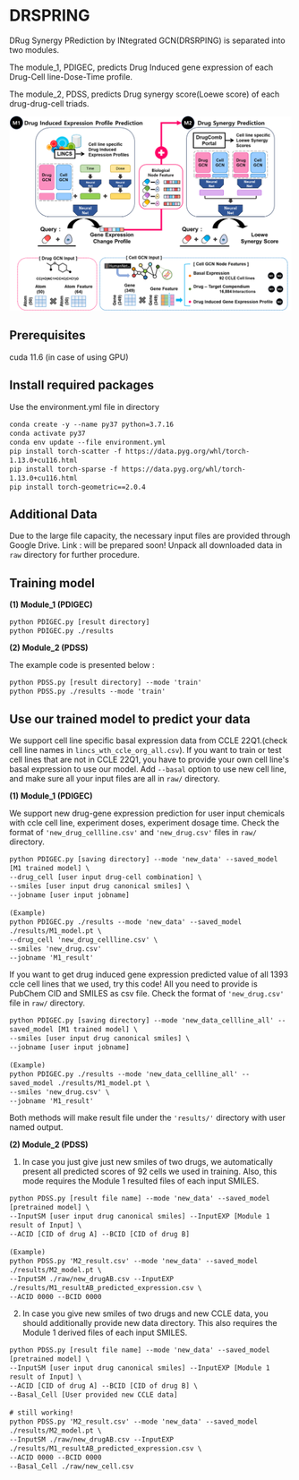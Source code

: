 # DRSPRING
DRug Synergy PRediction by INtegrated GCN(DRSRPING) is separated into two modules. 

The module_1, PDIGEC, predicts Drug Induced gene expression of each Drug-Cell line-Dose-Time profile. 

The module_2, PDSS, predicts Drug synergy score(Loewe score) of each drug-drug-cell triads.

![alt text](total_fig.png)



## Prerequisites
cuda 11.6 (in case of using GPU)




## Install required packages
Use the environment.yml file in directory

```
conda create -y --name py37 python=3.7.16
conda activate py37
conda env update --file environment.yml
pip install torch-scatter -f https://data.pyg.org/whl/torch-1.13.0+cu116.html
pip install torch-sparse -f https://data.pyg.org/whl/torch-1.13.0+cu116.html
pip install torch-geometric==2.0.4
```


## Additional Data
Due to the large file capacity, the necessary input files are provided through Google Drive.
Link : will be prepared soon!
Unpack all downloaded data in `raw` directory for further procedure. 



## Training model
**(1) Module_1 (PDIGEC)**
```
python PDIGEC.py [result directory]
python PDIGEC.py ./results
```

**(2) Module_2 (PDSS)**

The example code is presented below : 
```
python PDSS.py [result directory] --mode 'train'
python PDSS.py ./results --mode 'train'
```




## Use our trained model to predict your data
We support cell line specific basal expression data from CCLE 22Q1.(check cell line names in `lincs_wth_ccle_org_all.csv`). If you want to train or test cell lines that are not in CCLE 22Q1, you have to provide your own cell line's basal expression to use our model. Add `--basal` option to use new cell line, and make sure all your input files are all in `raw/` directory.

**(1) Module_1 (PDIGEC)**

We support new drug-gene expression prediction for user input chemicals with ccle cell line, experiment doses, experiment dosage time.
Check the format of `'new_drug_cellline.csv'` and `'new_drug.csv'` files in `raw/` directory. 
```
python PDIGEC.py [saving directory] --mode 'new_data' --saved_model [M1 trained model] \
--drug_cell [user input drug-cell combination] \
--smiles [user input drug canonical smiles] \
--jobname [user input jobname]

(Example)
python PDIGEC.py ./results --mode 'new_data' --saved_model ./results/M1_model.pt \
--drug_cell 'new_drug_cellline.csv' \
--smiles 'new_drug.csv'
--jobname 'M1_result'
```


If you want to get drug induced gene expression predicted value of all 1393 ccle cell lines that we used, try this code!
All you need to provide is PubChem CID and SMILES as csv file.
Check the format of `'new_drug.csv'` file in `raw/` directory. 
```
python PDIGEC.py [saving directory] --mode 'new_data_cellline_all' --saved_model [M1 trained model] \
--smiles [user input drug canonical smiles] \
--jobname [user input jobname]

(Example)
python PDIGEC.py ./results --mode 'new_data_cellline_all' --saved_model ./results/M1_model.pt \
--smiles 'new_drug.csv' \
--jobname 'M1_result'
```

Both methods will make result file under the `'results/'` directory with user named output. 



**(2) Module_2 (PDSS)**
1) In case you just give just new smiles of two drugs, we automatically present all predicted scores of 92 cells we used in training.
   Also, this mode requires the Module 1 resulted files of each input SMILES.

```
python PDSS.py [result file name] --mode 'new_data' --saved_model [pretrained model] \
--InputSM [user input drug canonical smiles] --InputEXP [Module 1 result of Input] \
--ACID [CID of drug A] --BCID [CID of drug B]

(Example)
python PDSS.py 'M2_result.csv' --mode 'new_data' --saved_model ./results/M2_model.pt \
--InputSM ./raw/new_drugAB.csv --InputEXP ./results/M1_resultAB_predicted_expression.csv \
--ACID 0000 --BCID 0000
```


2) In case you give new smiles of two drugs and new CCLE data, you should additionally provide new data directory.
This also requires the Module 1 derived files of each input SMILES.
```
python PDSS.py [result file name] --mode 'new_data' --saved_model [pretrained model] \
--InputSM [user input drug canonical smiles] --InputEXP [Module 1 result of Input] \
--ACID [CID of drug A] --BCID [CID of drug B] \
--Basal_Cell [User provided new CCLE data]

# still working! 
python PDSS.py 'M2_result.csv' --mode 'new_data' --saved_model ./results/M2_model.pt \
--InputSM ./raw/new_drugAB.csv --InputEXP ./results/M1_resultAB_predicted_expression.csv \
--ACID 0000 --BCID 0000
--Basal_Cell ./raw/new_cell.csv
```



